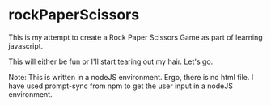 # rockPaperScissors

This is my attempt to create a Rock Paper Scissors Game as part of learning javascript.

This will either be fun or I'll start tearing out my hair. Let's go.

Note: This is written in a nodeJS environment. Ergo, there is no html file. I have used prompt-sync from npm to get the user input in a nodeJS environment.

